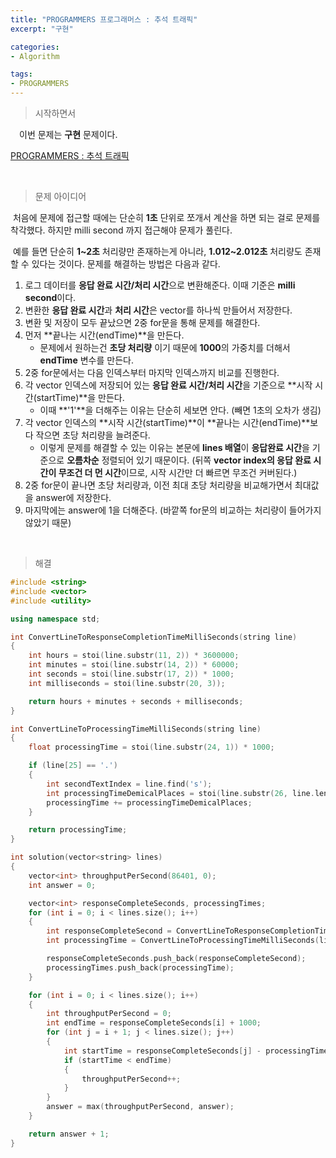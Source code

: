 ```yaml
---
title: "PROGRAMMERS 프로그래머스 : 추석 트래픽"
excerpt: "구현"

categories:
- Algorithm

tags:
- PROGRAMMERS
---
```


> 시작하면서

　이번 문제는 **구현** 문제이다.

[PROGRAMMERS : 추석 트래픽](https://programmers.co.kr/learn/courses/30/lessons/17676)    

​        

> 문제 아이디어

​	처음에 문제에 접근할 때에는 단순히 **1초** 단위로 쪼개서 계산을 하면 되는 걸로 문제를 착각했다. 하지만 milli second 까지 접근해야 문제가 풀린다.

​	예를 들면 단순히 **1~2초** 처리량만 존재하는게 아니라, **1.012~2.012초** 처리량도 존재할 수 있다는 것이다. 문제를 해결하는 방법은 다음과 같다.

1. 로그 데이터를 **응답 완료 시간/처리 시간**으로 변환해준다. 이때 기준은 **milli second**이다.
2. 변환한 **응답 완료 시간**과 **처리 시간**은  vector를 하나씩 만들어서 저장한다.
3. 변환 및 저장이 모두 끝났으면 2중 for문을 통해 문제를 해결한다.
4. 먼저 **끝나는 시간(endTime)**을 만든다.
   - 문제에서 원하는건 **초당 처리량** 이기 때문에 **1000**의 가중치를 더해서 **endTime** 변수를 만든다.
5. 2중 for문에서는 다음 인덱스부터 마지막 인덱스까지 비교를 진행한다.
6. 각 vector 인덱스에 저장되어 있는 **응답 완료 시간/처리 시간**을 기준으로 **시작 시간(startTime)**을 만든다.
   - 이때 **'1'**을 더해주는 이유는 단순히 세보면 안다. (빼면 1초의 오차가 생김)
7. 각 vector 인덱스의 **시작 시간(startTime)**이 **끝나는 시간(endTime)**보다 작으면 초당 처리량을 늘려준다.
   - 이렇게 문제를 해결할 수 있는 이유는 본문에 **lines 배열**이 **응답완료 시간**을 기준으로 **오름차순** 정렬되어 있기 때문이다. (뒤쪽 **vector index의 응답 완료 시간이 무조건 더 먼 시간**이므로, 시작 시간만 더 빠르면 무조건 커버된다.)
8. 2중 for문이 끝나면 초당 처리량과, 이전 최대 초당 처리량을 비교해가면서 최대값을 answer에 저장한다.
9. 마지막에는 answer에 1을 더해준다. (바깥쪽 for문의 비교하는 처리량이 들어가지 않았기 때문)

​    

>해결

```c++
#include <string>
#include <vector>
#include <utility>

using namespace std;

int ConvertLineToResponseCompletionTimeMilliSeconds(string line)
{
    int hours = stoi(line.substr(11, 2)) * 3600000; 
    int minutes = stoi(line.substr(14, 2)) * 60000;
    int seconds = stoi(line.substr(17, 2)) * 1000;
    int milliseconds = stoi(line.substr(20, 3));

    return hours + minutes + seconds + milliseconds;
}

int ConvertLineToProcessingTimeMilliSeconds(string line)
{
    float processingTime = stoi(line.substr(24, 1)) * 1000;

    if (line[25] == '.')
    {
        int secondTextIndex = line.find('s');
        int processingTimeDemicalPlaces = stoi(line.substr(26, line.length() - (secondTextIndex - 25)));
        processingTime += processingTimeDemicalPlaces;
    }

    return processingTime;
}

int solution(vector<string> lines)
{
    vector<int> throughputPerSecond(86401, 0);
    int answer = 0;

    vector<int> responseCompleteSeconds, processingTimes;
    for (int i = 0; i < lines.size(); i++)
    {
        int responseCompleteSecond = ConvertLineToResponseCompletionTimeMilliSeconds(lines[i]);
        int processingTime = ConvertLineToProcessingTimeMilliSeconds(lines[i]);

        responseCompleteSeconds.push_back(responseCompleteSecond);
        processingTimes.push_back(processingTime);
    }

    for (int i = 0; i < lines.size(); i++)
    {
        int throughputPerSecond = 0;
        int endTime = responseCompleteSeconds[i] + 1000;
        for (int j = i + 1; j < lines.size(); j++)
        {
            int startTime = responseCompleteSeconds[j] - processingTimes[j] + 1;
            if (startTime < endTime)
            {
                throughputPerSecond++;
            }
        }
        answer = max(throughputPerSecond, answer);
    }

    return answer + 1;
}
```
